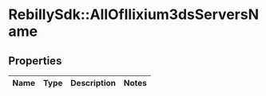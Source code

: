 # RebillySdk::AllOfIlixium3dsServersName

## Properties
Name | Type | Description | Notes
------------ | ------------- | ------------- | -------------

